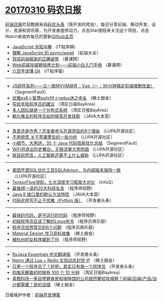 # [20170310 码农日报](https://github.com/kujian/frontendDaily/blob/master/2017/03/10.md)

[前端日报](http://caibaojian.com/c/news)栏目数据来自[码农头条](http://hao.caibaojian.com/)（我开发的爬虫），每日分享前端、移动开发、设计、资源和资讯等，为开发者提供动力，点击Star按钮来关注这个项目，点击Watch来收听每日的更新[Github主页](https://github.com/kujian/frontendDaily)
* [JavaScript 半知半解](http://hao.caibaojian.com/29564.html) （IT程序狮）
* [理解 JavaScript 的 async/await](http://hao.caibaojian.com/29504.html) （前端大全）
* [驾驭前端框架的正确姿势](http://hao.caibaojian.com/29489.html) （慕课网）
* [Web前端攻城狮培养计划——前端小白入门手册](http://hao.caibaojian.com/29491.html) （慕课网）
* [六百字读懂 Git](http://hao.caibaojian.com/29529.html) （IT程序猿）

***
* [JS组件系列——又一款MVVM组件：Vue（一：30分钟搞定前端增删改查）](http://hao.caibaojian.com/29542.html) （SegmentFault）
* [优雅es6＋智慧polyfill＋redux迷之命名](http://hao.caibaojian.com/29568.html) （稀土掘金）
* [写给年轻程序员的建议](http://hao.caibaojian.com/29455.html) （湾区日报BayArea）
* [多人团队就是一个分布式系统](http://hao.caibaojian.com/29456.html) （湾区日报BayArea）
* [朝九晚五的程序员如何提高开发技能](http://hao.caibaojian.com/29515.html) （JAVA大本营）

***
* [真爱还是作秀？开发者参与开源项目的9个理由](http://hao.caibaojian.com/29508.html) （LUPA开源社区）
* [不用惊慌 关于苹果警告的一些分析](http://hao.caibaojian.com/29509.html) （LUPA开源社区）
* [小细节，大用途，35 个 Java 代码性能优化总结](http://hao.caibaojian.com/29541.html) （SegmentFault）
* [WiFi将退出历史舞台，无限流量大势所趋](http://hao.caibaojian.com/29510.html) （LUPA开源社区）
* [就目前而言，人工智能还算不上什么威胁](http://hao.caibaojian.com/29511.html) （LUPA开源社区）

***
* [美团开源SQL优化工具SQLAdvisor，与内部版本保持一致](http://hao.caibaojian.com/29512.html) （LUPA开源社区）
* [TensorFlow领衔，七大深度学习框架大对比](http://hao.caibaojian.com/29488.html) （InfoQ）
* [最值得一读的20大科技名言](http://hao.caibaojian.com/29544.html) （程序师视野）
* [Java 8 接口里的默认方法特性](http://hao.caibaojian.com/29514.html) （JAVA大本营）
* [代码这样写不止于优雅（Python 版）](http://hao.caibaojian.com/29526.html) （开发者头条）

***
* [最快的代码，是不运行的代码](http://hao.caibaojian.com/29546.html) （程序师视野）
* [初级程序员应该了解的Linux命令](http://hao.caibaojian.com/29516.html) （程序员俱乐部）
* [程序员世界常见的6个问题](http://hao.caibaojian.com/29517.html) （程序员俱乐部）
* [Material Design 学习资料收集](http://hao.caibaojian.com/29569.html) （稀土掘金）
* [被杭州的女程序媛到了吗](http://hao.caibaojian.com/29548.html) （程序师视野）

***
* [RxJava Essentials 中文翻译版](http://hao.caibaojian.com/29518.html) （开发者头条）
* [Nginx 通过 Lua + Redis 实现动态封禁 IP](http://hao.caibaojian.com/29570.html) （稀土掘金）
* [只差一个程序员了？好吧，其实只有我一个程序员](http://hao.caibaojian.com/29519.html) （开发者头条）
* [你每天醒着的时候有 100 个 10 分钟](http://hao.caibaojian.com/29497.html) （湾区日报BayArea）
* [青橙科技一家自带健身房和咖啡馆的公司居然要招攻城狮？前端/后端/产品/设计都需要？是的没错](http://hao.caibaojian.com/29571.html) （稀土掘金）

日报维护作者：[前端开发博客](http://caibaojian.com/) 